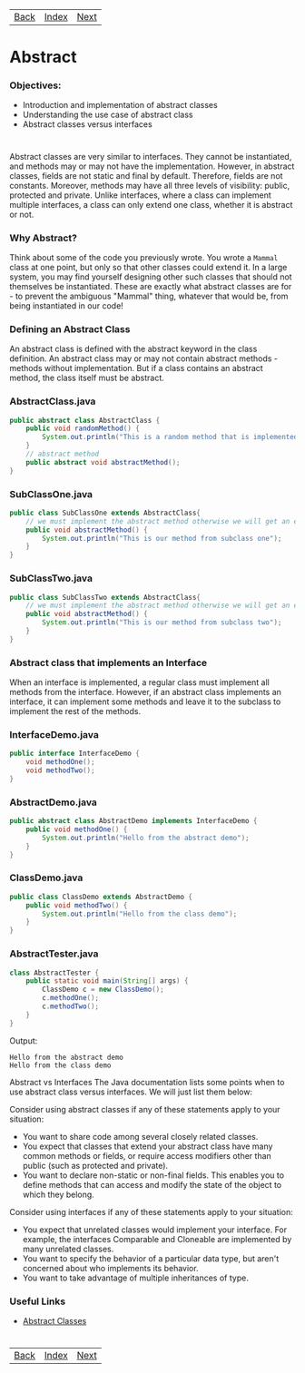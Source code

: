 <table width="100%">
    <tr>
        <td><a href="./003_Interface.md">Back</a></td>
        <td><a href="../Index.md">Index</a></td>
        <td><a href="./005_Pokemon.md">Next</a></td>
    </tr>
</table>

#

#   Abstract
### __Objectives:__
*   Introduction and implementation of abstract classes
*   Understanding the use case of abstract class
*   Abstract classes versus interfaces
#
Abstract classes are very similar to interfaces. They cannot be instantiated, and methods may or may not have the implementation. However, in abstract classes, fields are not static and final by default. Therefore, fields are not constants. Moreover, methods may have all three levels of visibility: public, protected and private. Unlike interfaces, where a class can implement multiple interfaces, a class can only extend one class, whether it is abstract or not.

### __Why Abstract?__
Think about some of the code you previously wrote. You wrote a `Mammal` class at one point, but only so that other classes could extend it. In a large system, you may find yourself designing other such classes that should not themselves be instantiated. These are exactly what abstract classes are for - to prevent the ambiguous "Mammal" thing, whatever that would be, from being instantiated in our code!

### __Defining an Abstract Class__
An abstract class is defined with the abstract keyword in the class definition. An abstract class may or may not contain abstract methods - methods without implementation. But if a class contains an abstract method, the class itself must be abstract.

### __AbstractClass.java__
```Java
public abstract class AbstractClass {
    public void randomMethod() {
        System.out.println("This is a random method that is implemented in this class");
    }
    // abstract method
    public abstract void abstractMethod();
}
```
### __SubClassOne.java__
```java
public class SubClassOne extends AbstractClass{
    // we must implement the abstract method otherwise we will get an error.
    public void abstractMethod() {
        System.out.println("This is our method from subclass one");
    }
}
```
### __SubClassTwo.java__
```java
public class SubClassTwo extends AbstractClass{
    // we must implement the abstract method otherwise we will get an error.
    public void abstractMethod() {
        System.out.println("This is our method from subclass two");
    }
}
```
### __Abstract class that implements an Interface__
When an interface is implemented, a regular class must implement all methods from the interface. However, if an abstract class implements an interface, it can implement some methods and leave it to the subclass to implement the rest of the methods.

### __InterfaceDemo.java__
```java
public interface InterfaceDemo {
    void methodOne();
    void methodTwo();
}
```

### __AbstractDemo.java__
```java
public abstract class AbstractDemo implements InterfaceDemo {
    public void methodOne() {
        System.out.println("Hello from the abstract demo");
    }
}
```
### __ClassDemo.java__
```java
public class ClassDemo extends AbstractDemo {
    public void methodTwo() {
        System.out.println("Hello from the class demo");
    }
}
```
### __AbstractTester.java__
```java
class AbstractTester {
    public static void main(String[] args) {
        ClassDemo c = new ClassDemo();
        c.methodOne();
        c.methodTwo();
    }
}
```
Output:

    Hello from the abstract demo
    Hello from the class demo
Abstract vs Interfaces
The Java documentation lists some points when to use abstract class versus interfaces. We will just list them below:

Consider using abstract classes if any of these statements apply to your situation:

*   You want to share code among several closely related classes.
*   You expect that classes that extend your abstract class have many common methods or fields, or require access modifiers other than public (such as protected and private).
*   You want to declare non-static or non-final fields. This enables you to define methods that can access and modify the state of the object to which they belong.

Consider using interfaces if any of these statements apply to your situation:

*   You expect that unrelated classes would implement your interface. For example, the interfaces Comparable and Cloneable are implemented by many unrelated classes.
*   You want to specify the behavior of a particular data type, but aren't concerned about who implements its behavior.
*   You want to take advantage of multiple inheritances of type.
### __Useful Links__
*   [Abstract Classes](https://docs.oracle.com/javase/tutorial/java/IandI/abstract.html)

#

[]()
<table width="100%">
    <tr>
        <td><a href="./003_Interface.md">Back</a></td>
        <td><a href="../Index.md">Index</a></td>
        <td><a href="./005_Pokemon.md">Next</a></td>
    </tr>
</table>